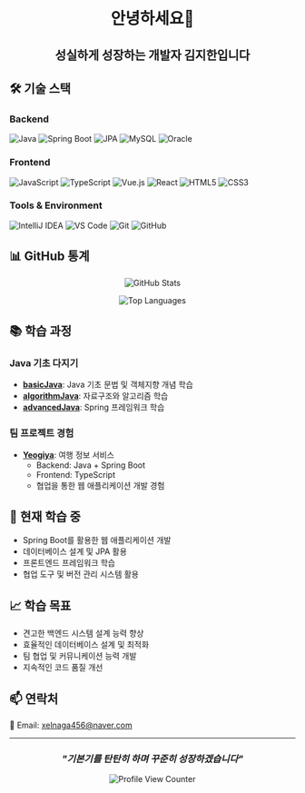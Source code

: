   <div align="center">                                                                                                                                                                                                              

  # 안녕하세요👋

  ## 성실하게 성장하는 개발자 김지한입니다

  </div>                                                                                                                                                                                                                            

  ## 🛠️ **기술 스택**

  ### **Backend**
  ![Java](https://img.shields.io/badge/Java-007396?style=for-the-badge&logo=java&logoColor=white)
  ![Spring Boot](https://img.shields.io/badge/Spring_Boot-6DB33F?style=for-the-badge&logo=spring-boot&logoColor=white)
  ![JPA](https://img.shields.io/badge/JPA-59666C?style=for-the-badge&logo=hibernate&logoColor=white)
  ![MySQL](https://img.shields.io/badge/MySQL-4479A1?style=for-the-badge&logo=mysql&logoColor=white)
  ![Oracle](https://img.shields.io/badge/Oracle-F80000?style=for-the-badge&logo=oracle&logoColor=white)

  ### **Frontend**
  ![JavaScript](https://img.shields.io/badge/JavaScript-F7DF1E?style=for-the-badge&logo=javascript&logoColor=black)
  ![TypeScript](https://img.shields.io/badge/TypeScript-3178C6?style=for-the-badge&logo=typescript&logoColor=white)
  ![Vue.js](https://img.shields.io/badge/Vue.js-4FC08D?style=for-the-badge&logo=vue.js&logoColor=white)
  ![React](https://img.shields.io/badge/React-61DAFB?style=for-the-badge&logo=react&logoColor=black)
  ![HTML5](https://img.shields.io/badge/HTML5-E34F26?style=for-the-badge&logo=html5&logoColor=white)
  ![CSS3](https://img.shields.io/badge/CSS3-1572B6?style=for-the-badge&logo=css3&logoColor=white)

  ### **Tools & Environment**
  ![IntelliJ IDEA](https://img.shields.io/badge/IntelliJ_IDEA-000000?style=for-the-badge&logo=intellij-idea&logoColor=white)
  ![VS Code](https://img.shields.io/badge/VS_Code-007ACC?style=for-the-badge&logo=visual-studio-code&logoColor=white)
  ![Git](https://img.shields.io/badge/Git-F05032?style=for-the-badge&logo=git&logoColor=white)
  ![GitHub](https://img.shields.io/badge/GitHub-181717?style=for-the-badge&logo=github&logoColor=white)

  ## 📊 **GitHub 통계**

  <div align="center">                                                                                                                                                                                                              

  ![GitHub Stats](https://github-readme-stats.vercel.app/api?username=IsKJH&show_icons=true&theme=default&hide_border=true&count_private=true)

  ![Top Languages](https://github-readme-stats.vercel.app/api/top-langs/?username=IsKJH&layout=compact&theme=default&hide_border=true)

  </div>                                                                                                                                                                                                                            

  ## 📚 **학습 과정**

  ### **Java 기초 다지기**
  - **[basicJava](https://github.com/IsKJH/basicJava)**: Java 기초 문법 및 객체지향 개념 학습
  - **[algorithmJava](https://github.com/IsKJH/algorithmJava)**: 자료구조와 알고리즘 학습
  - **[advancedJava](https://github.com/IsKJH/advancedJava)**: Spring 프레임워크 학습

  ### **팀 프로젝트 경험**
  - **[Yeogiya](https://github.com/Yeogiya-project)**: 여행 정보 서비스
    - Backend: Java + Spring Boot
    - Frontend: TypeScript
    - 협업을 통한 웹 애플리케이션 개발 경험

  ## 🎯 **현재 학습 중**

  - Spring Boot를 활용한 웹 애플리케이션 개발
  - 데이터베이스 설계 및 JPA 활용
  - 프론트엔드 프레임워크 학습
  - 협업 도구 및 버전 관리 시스템 활용

  ## 📈 **학습 목표**

  - 견고한 백엔드 시스템 설계 능력 향상
  - 효율적인 데이터베이스 설계 및 최적화
  - 팀 협업 및 커뮤니케이션 능력 개발
  - 지속적인 코드 품질 개선

  ## 📫 **연락처**

  📧 Email: xelnaga456@naver.com

  ---

  <div align="center">                                                                                                                                                                                                              

  ### *"기본기를 탄탄히 하며 꾸준히 성장하겠습니다"*

  ![Profile View Counter](https://komarev.com/ghpvc/?username=IsKJH&color=blue)

  </div>                                                                                                                                                                                                                            
